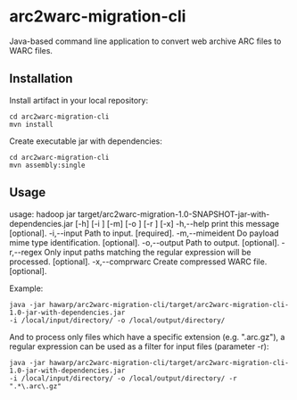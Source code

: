 arc2warc-migration-cli
======================

Java-based command line application to convert web archive ARC files to WARC 
files.

Installation
------------

Install artifact in your local repository:

    cd arc2warc-migration-cli
    mvn install

Create executable jar with dependencies:

    cd arc2warc-migration-cli
    mvn assembly:single

Usage
-----

usage: hadoop jar
       target/arc2warc-migration-1.0-SNAPSHOT-jar-with-dependencies.jar
       [-h] [-i <arg>] [-m] [-o <arg>] [-r <arg>] [-x]
 -h,--help           print this message [optional].
 -i,--input <arg>    Path to input. [required].
 -m,--mimeident      Do payload mime type identification. [optional].
 -o,--output <arg>   Path to output. [optional].
 -r,--regex <arg>    Only input paths matching the regular expression will
                     be processed. [optional].
 -x,--comprwarc      Create compressed WARC file. [optional].

Example:

    java -jar hawarp/arc2warc-migration-cli/target/arc2warc-migration-cli-1.0-jar-with-dependencies.jar 
    -i /local/input/directory/ -o /local/output/directory/

And to process only files which have a specific extension (e.g. ".arc.gz"), 
a regular expression can be used as a filter for input files (parameter -r):

    java -jar hawarp/arc2warc-migration-cli/target/arc2warc-migration-cli-1.0-jar-with-dependencies.jar 
    -i /local/input/directory/ -o /local/output/directory/ -r ".*\.arc\.gz"